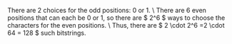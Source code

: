 There are 2 choices for the odd positions: 0 or 1. \\
There are 6 even positions that can each be 0 or 1, so there are $ 2^6 $ ways to choose the characters for the even positions. \\
Thus, there are $ 2 \cdot 2^6 =2 \cdot 64 = 128 $ such bitstrings.
